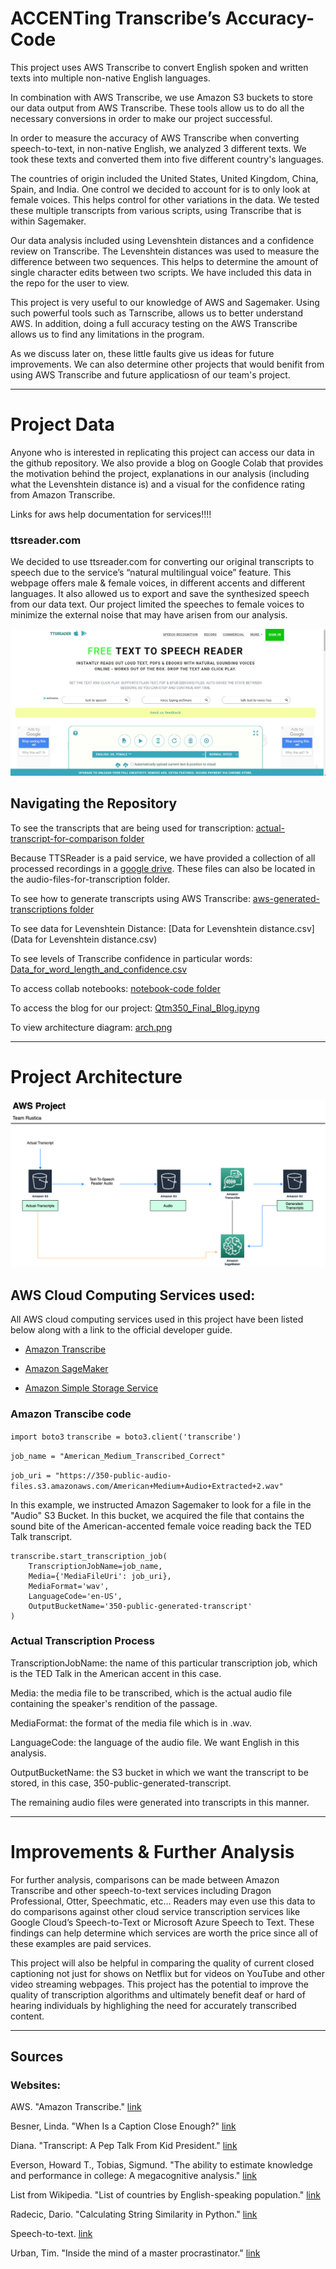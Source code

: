 
# ACCENTing Transcribe’s Accuracy-Code
This project uses AWS Transcribe to convert English spoken and written texts into multiple non-native English languages. 

In combination with AWS Transcribe, we use Amazon S3 buckets to store our data output from AWS Transcribe. These tools allow us to do all the necessary conversions in order to make our project successful. 

In order to measure the accuracy of AWS Transcribe when converting speech-to-text, in non-native English, we analyzed 3 different texts. We took these texts and converted them into five different country's languages. 

The countries of origin included the United States, United Kingdom, China, Spain, and India. One control we decided to account for is to only look at female voices. This helps control for other variations in the data. We tested these multiple transcripts from various scripts, using Transcribe that is within Sagemaker.

Our data analysis included using Levenshtein distances and a confidence review on Transcribe. The Levenshtein distances was used to measure the difference between two sequences. This helps to determine the amount of single character edits between two scripts. We have included this data in the repo for the user to view.

This project is very useful to our knowledge of AWS and Sagemaker. Using such powerful tools such as Tarnscribe, allows us to better understand AWS. In addition, doing a full accuracy testing on the AWS Transcribe allows us to find any limitations in the program.

As we discuss later on, these little faults give us ideas for future improvements. We can also determine other projects that would benifit from using AWS Transcribe and future applicatiosn of our team's project.

---

# Project Data
Anyone who is interested in replicating this project can access our data in the github repository. We also provide a blog on Google Colab that provides the motivation behind the project, explanations in our analysis (including what the Levenshtein distance is) and a visual for the confidence rating from Amazon Transcribe.

Links for aws help documentation for services!!!!


### ttsreader.com

We decided to use ttsreader.com for converting our original transcripts to speech due to the service’s “natural multilingual voice” feature. This webpage offers male & female voices, in different accents and different languages. It also allowed us to export and save the synthesized speech from our data text. Our project limited the speeches to female voices to minimize the external noise that may have arisen from our analysis.

![tss](pics/tts_reader.jpg)


## Navigating the Repository

To see the transcripts that are being used for transcription: [actual-transcript-for-comparison folder](actual-transcript-for-comparison/)

 Because TTSReader is a paid service, we have provided a collection of all processed recordings in a [google drive](https://drive.google.com/drive/folders/1XMca6gJVa3iX1yEqHoQxlFnAMySBhFmX?usp=sharing). These files can also be located in the audio-files-for-transcription folder.

To see how to generate transcripts using AWS Transcribe: [aws-generated-transcriptions folder](aws-generated-transcriptions/) 

To see data for Levenshtein Distance: [Data for Levenshtein distance.csv](Data for Levenshtein distance.csv)

To see levels of Transcribe confidence in particular words: [Data_for_word_length_and_confidence.csv](Data_for_word_length_and_confidence.csv)

To access collab notebooks: [notebook-code folder](notebook-code/)

To access the blog for our project: [Qtm350_Final_Blog.ipyng](Qtm350_Final_Blog.ipyng)

To view architecture diagram: [arch.png](arch.png)

---



# Project Architecture 

![PA](arch.png)

## AWS Cloud Computing Services used:
All AWS cloud computing services used in this project have been listed below along with a link to the official developer guide.

- [Amazon Transcribe]( https://docs.aws.amazon.com/transcribe/latest/dg/what-is-transcribe.html)

- [Amazon SageMaker]( https://docs.aws.amazon.com/sagemaker/latest/dg/whatis.html)

- [Amazon Simple Storage Service](https://docs.aws.amazon.com/AmazonS3/latest/dev/Welcome.html)


### Amazon Transcibe code

`import boto3`
`transcribe = boto3.client('transcribe')`

`job_name = "American_Medium_Transcribed_Correct"`

`job_uri = "https://350-public-audio-files.s3.amazonaws.com/American+Medium+Audio+Extracted+2.wav"`

In this example, we instructed Amazon Sagemaker to look for a file in the "Audio" S3 Bucket. In this bucket, we acquired the file that contains the sound bite of the American-accented female voice reading back the TED Talk transcript.

```
transcribe.start_transcription_job(
    TranscriptionJobName=job_name,
    Media={'MediaFileUri': job_uri}, 
    MediaFormat='wav',
    LanguageCode='en-US',
    OutputBucketName='350-public-generated-transcript'
)
```
### Actual Transcription Process

TranscriptionJobName: the name of this particular transcription job, which is the TED Talk in the American accent in this case.

Media: the media file to be transcribed, which is the actual audio file containing the speaker's rendition of the passage.

MediaFormat: the format of the media file which is in .wav.

LanguageCode: the language of the audio file. We want English in this analysis.

OutputBucketName: the S3 bucket in which we want the transcript to be stored, in this case, 350-public-generated-transcript. 

The remaining audio files were generated into transcripts in this manner.

---

# Improvements & Further Analysis
For further analysis, comparisons can be made between Amazon Transcribe and other speech-to-text services including Dragon Professional, Otter, Speechmatic, etc… Readers may even use this data to do comparisons against other cloud service transcription services like Google Cloud’s Speech-to-Text or Microsoft Azure Speech to Text. These findings can help determine which services are worth the price since all of these examples are paid services.  

This project will also be helpful in comparing the quality of current closed captioning not just for shows on Netflix but for videos on YouTube and other video streaming webpages. This project has the potential to improve the quality of transcription algorithms and ultimately benefit deaf or hard of hearing individuals by highlighing the need for accurately transcribed content.



---

## Sources

### Websites:

AWS. "Amazon Transcribe." [link](https://aws.amazon.com/transcribe/?nc=sn&loc=0)

Besner, Linda. "When Is a Caption Close Enough?" [link](https://www.theatlantic.com/health/archive/2019/08/youtube-captions/595831/)

Diana. "Transcript: A Pep Talk From Kid President." [link]( http://complicatedmelody.com/content/transcript-pep-talk-kid-president)

Everson, Howard T., Tobias, Sigmund. "The ability to estimate knowledge and performance in college: A megacognitive analysis." [link](https://link.springer.com/article/10.1023/A:1003040130125)

List from Wikipedia. "List of countries by English-speaking population." [link](https://en.wikipedia.org/wiki/List_of_countries_by_English-speaking_population)

Radecic, Dario. "Calculating String Similarity in Python." [link](https://towardsdatascience.com/calculating-string-similarity-in-python-276e18a7d33a)

Speech-to-text. [link](https://ttsreader.com/)

Urban, Tim. "Inside the mind of a master procrastinator." [link](https://www.ted.com/talks/tim_urban_inside_the_mind_of_a_master_procrastinator/transcript#t-25363)


